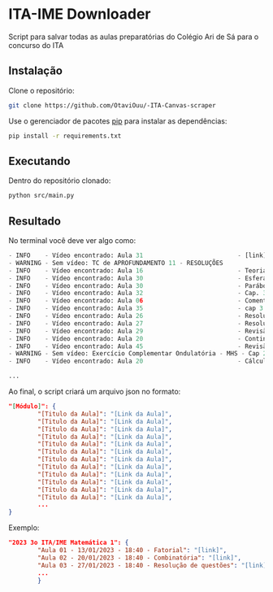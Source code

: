 # ITA-IME Downloader

Script para salvar todas as aulas preparatórias do Colégio Ari de Sá para o concurso do ITA





## Instalação

Clone o repositório:
```bash
git clone https://github.com/OtaviOuu/-ITA-Canvas-scraper
```

Use o gerenciador de pacotes [pip](https://pip.pypa.io/en/stable/) para instalar as dependências:

```bash
pip install -r requirements.txt
```

## Executando
Dentro do repositório clonado:

```bash
python src/main.py
```


## Resultado

No terminal você deve ver algo como:
```python
- INFO    - Vídeo encontrado: Aula 31                          - [link]
- WARNING - Sem vídeo: TC de APROFUNDAMENTO 11 - RESOLUÇÕES
- INFO    - Vídeo encontrado: Aula 16                          - Teoria do orbital molecular - [link]
- INFO    - Vídeo encontrado: Aula 30                          - Esfera Condutora            - [link]
- INFO    - Vídeo encontrado: Aula 30                          - Parábola de segurança       - [link]
- INFO    - Vídeo encontrado: Aula 32                          - Cap. 3 Top. 1G             - [link]
- INFO    - Vídeo encontrado: Aula 06                          - Comentários Simulado 2      - [link]
- INFO    - Vídeo encontrado: Aula 35                          - cap 3 top 2 a              - [link]
- INFO    - Vídeo encontrado: Aula 26                          - Resolução de Questões       - [link]
- INFO    - Vídeo encontrado: Aula 27                          - Resolução de Questões       - [link]
- INFO    - Vídeo encontrado: Aula 29                          - Revisão                    - [link]
- INFO    - Vídeo encontrado: Aula 20                          - Continuação Revisão         - [link]
- INFO    - Vídeo encontrado: Aula 45                          - Revisão IME                - [link]
- WARNING - Sem vídeo: Exercício Complementar Ondulatória - MHS - Cap 2, 3 e 4
- INFO    - Vídeo encontrado: Aula 20                          - Cálculo de Potencial Elétrico - [link]

...
```

Ao final, o script criará um arquivo json no formato:

```json
"[Módulo]": {
        "[Titulo da Aula]": "[Link da Aula]",
        "[Titulo da Aula]": "[Link da Aula]",
        "[Titulo da Aula]": "[Link da Aula]",
        "[Titulo da Aula]": "[Link da Aula]",
        "[Titulo da Aula]": "[Link da Aula]",
        "[Titulo da Aula]": "[Link da Aula]",
        "[Titulo da Aula]": "[Link da Aula]",
        "[Titulo da Aula]": "[Link da Aula]",
        "[Titulo da Aula]": "[Link da Aula]",
        "[Titulo da Aula]": "[Link da Aula]",
        "[Titulo da Aula]": "[Link da Aula]",
        "[Titulo da Aula]": "[Link da Aula]",
        ...
}
```
Exemplo:
```json
"2023 3o ITA/IME Matemática 1": {
        "Aula 01 - 13/01/2023 - 18:40 - Fatorial": "[link]",
        "Aula 02 - 20/01/2023 - 18:40 - Combinatória": "[link]",
        "Aula 03 - 27/01/2023 - 18:40 - Resolução de questões": "[link]",
        ...
        }

```
